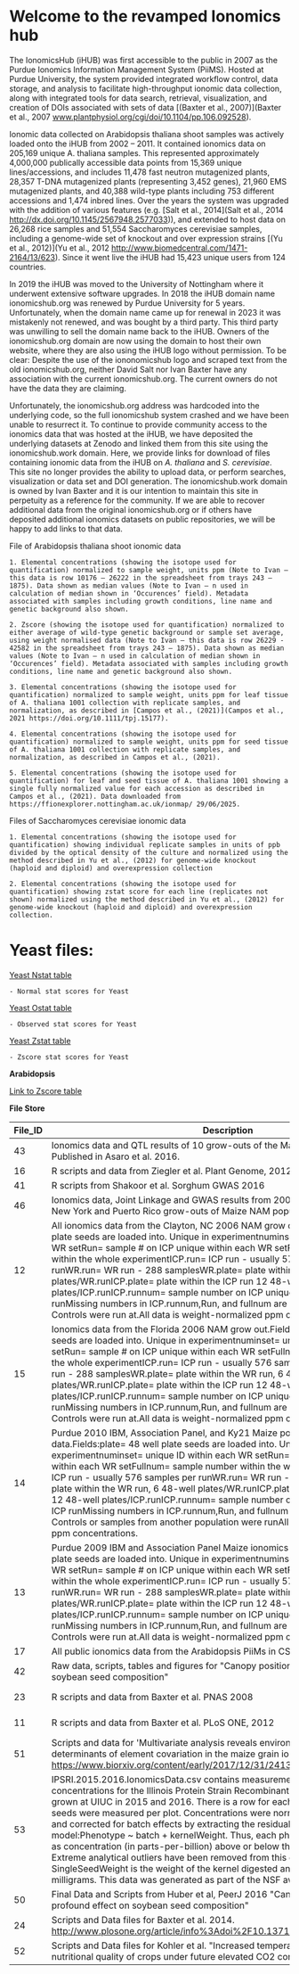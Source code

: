 # Welcome to the revamped Ionomics hub


The IonomicsHub (iHUB) was first accessible to the public in 2007 as the Purdue Ionomics Information Management System (PiiMS). Hosted at Purdue University, the system provided integrated workflow control, data storage, and analysis to facilitate high-throughput ionomic data collection, along with integrated tools for data search, retrieval, visualization, and creation of DOIs associated with sets of data [(Baxter et al., 2007)](Baxter et al., 2007 www.plantphysiol.org/cgi/doi/10.1104/pp.106.092528). 

Ionomic data collected on Arabidopsis thaliana shoot samples was actively loaded onto the iHUB from 2002 – 2011. It contained ionomics data on 205,169 unique A. thaliana samples. This represented approximately 4,000,000 publically accessible data points from 15,369 unique lines/accessions, and includes 11,478 fast neutron mutagenized plants, 28,357 T-DNA mutagenized plants (representing 3,452 genes), 21,960 EMS mutagenized plants, and 40,388 wild-type plants including 753 different accessions and 1,474 inbred lines. Over the years the system was upgraded with the addition of various features (e.g. [Salt et al., 2014](Salt et al., 2014 http://dx.doi.org/10.1145/2567948.2577033)), and extended to host data on 26,268 rice samples and 51,554 Saccharomyces cerevisiae samples, including a genome-wide set of knockout and over expression strains [(Yu et al., 2012)](Yu et al., 2012 http://www.biomedcentral.com/1471-2164/13/623). Since it went live the iHUB had 15,423 unique users from 124 countries.

In 2019 the iHUB was moved to the University of Nottingham where it underwent extensive software upgrades. In 2018 the iHUB domain name ionomicshub.org was renewed by Purdue University for 5 years. Unfortunately, when the domain name came up for renewal in 2023 it was mistakenly not renewed, and was bought by a third party. This third party was unwilling to sell the domain name back to the iHUB. Owners of the ionomicshub.org domain are now using the domain to host their own website, where they are also using the iHUB logo without permission. To be clear: Despite the use of the iononomicshub logo and scraped text from the old ionomicshub.org, neither David Salt nor Ivan Baxter have any association with the current ionomicshub.org. The current owners do not have the data they are claiming. 

Unfortunately, the ionomicshub.org address was hardcoded into the underlying code, so the full ionomicshub system crashed and we have been unable to resurrect it. To continue to provide community access to the ionomics data that was hosted at the iHUB, we have deposited the underlying datasets at Zenodo and linked them from this site using the ionomicshub.work domain. Here, we provide links for download of files containing ionomic data from the iHUB on *A. thaliana* and *S. cerevisiae*. This site no longer provides the ability to upload data, or perform searches, visualization or data set and DOI generation. The ionomicshub.work domain is owned by Ivan Baxter and it is our intention to maintain this site in perpetuity as a reference for the community. If we are able to recover additional data from the original ionomicshub.org or if others have deposited additional ionomics datasets on public repositories, we will be happy to add links to that data. 

File of Arabidopsis thaliana shoot ionomic data
    
    1. Elemental concentrations (showing the isotope used for quantification) normalized to sample weight, units ppm (Note to Ivan – this data is row 10176 – 26222 in the spreadsheet from trays 243 – 1875). Data shown as median values (Note to Ivan – n used in calculation of median shown in ‘Occurences’ field). Metadata associated with samples including growth conditions, line name and genetic background also shown.
    
    2. Zscore (showing the isotope used for quantification) normalized to either average of wild-type genetic background or sample set average, using weight normalised data (Note to Ivan – this data is row 26229 - 42582 in the spreadsheet from trays 243 – 1875). Data shown as median values (Note to Ivan – n used in calculation of median shown in ‘Occurences’ field). Metadata associated with samples including growth conditions, line name and genetic background also shown.
    
    3. Elemental concentrations (showing the isotope used for quantification) normalized to sample weight, units ppm for leaf tissue of A. thaliana 1001 collection with replicate samples, and normalization, as described in [Campos et al., (2021)](Campos et al., 2021 https://doi.org/10.1111/tpj.15177).
    
    4. Elemental concentrations (showing the isotope used for quantification) normalized to sample weight, units ppm for seed tissue of A. thaliana 1001 collection with replicate samples, and normalization, as described in Campos et al., (2021).
    
    5. Elemental concentrations (showing the isotope used for quantification) for leaf and seed tissue of A. thaliana 1001 showing a single fully normalized value for each accession as described in Campos et al., (2021). Data downloaded from https://ffionexplorer.nottingham.ac.uk/ionmap/ 29/06/2025.

Files of Saccharomyces cerevisiae ionomic data
    
    1. Elemental concentrations (showing the isotope used for quantification) showing individual replicate samples in units of ppb divided by the optical density of the culture and normalized using the method described in Yu et al., (2012) for genome-wide knockout (haploid and diploid) and overexpression collection
    
    2. Elemental concentrations (showing the isotope used for quantification) showing zstat score for each line (replicates not shown) normalized using the method described in Yu et al., (2012) for genome-wide knockout (haploid and diploid) and overexpression collection.


# **Yeast files:**

[Yeast Nstat table](https://ddpsc-my.sharepoint.com/:x:/g/personal/rdhakal_danforthcenter_org/Efj-pTmVEQxItxFUhoT7R5wBuhuIulvv5LS-Tvjkb1ZNCQ?download=1)

    - Normal stat scores for Yeast

[Yeast Ostat table](https://ddpsc-my.sharepoint.com/:x:/g/personal/rdhakal_danforthcenter_org/ERWjHxV94LtBlJqxHygRsFoBMXV3PHJnY5VSsLoSPmOsLA?download=1)

    - Observed stat scores for Yeast 

[Yeast Zstat table](https://ddpsc-my.sharepoint.com/:x:/g/personal/rdhakal_danforthcenter_org/EQfd2WbfWMxPuxIUMhhxD5UBcjP0vfegr5pnKh8lvv9wlA?download=1)

    - Zscore stat scores for Yeast   

**Arabidopsis**  

[Link to Zscore table](https://ddpsc-my.sharepoint.com/:x:/g/personal/rdhakal_danforthcenter_org/EZxN77t2VRBAv9RtdHyicGAB2sCAh-vZbNgqb3-M5s-COQ?download=1)


**File Store** 

| File_ID | Description                                                                                                                                                                                                                                                                                                                                                                                                                                                                                                                                                                                                                                                                                                                                                                                        | File Location                                                    | Category    | Link to file                                                                                                                                               |
|---------|----------------------------------------------------------------------------------------------------------------------------------------------------------------------------------------------------------------------------------------------------------------------------------------------------------------------------------------------------------------------------------------------------------------------------------------------------------------------------------------------------------------------------------------------------------------------------------------------------------------------------------------------------------------------------------------------------------------------------------------------------------------------------------------------------|------------------------------------------------------------------|-------------|------------------------------------------------------------------------------------------------------------------------------------------------------------|
| 43      | Ionomics data and QTL results of 10 grow-outs of the Maize IBM population. Published in Asaro et al. 2016.                                                                                                                                                                                                                                                                                                                                                                                                                                                                                                                                                                                                                                                                                         | Asaroetal2016.MaizeIBMionomicsandQTLdata.zip                     | Maize       | https://www.dropbox.com/scl/fi/d5dnlgccnd7zvvb8hxzu5/Asaroetal2016.MaizeIBMionomicsandQTLdata.zip?rlkey=vv4vaewj1jtn2cg35zz3fnmcj&dl=0                     |
| 16      | R scripts and data from Ziegler et al. Plant Genome, 2012                                                                                                                                                                                                                                                                                                                                                                                                                                                                                                                                                                                                                                                                                                                                          | Ziegler_etal_PlantGenome2012_ScriptsAndData.zip                  | Soybean     |                                                                                                                                                            |
| 41      | R scripts from Shakoor et al. Sorghum GWAS 2016                                                                                                                                                                                                                                                                                                                                                                                                                                                                                                                                                                                                                                                                                                                                                    | Shakooretal2016.Scripts.zip                                      | Other       |                                                                                                                                                            |
| 46      | Ionomics data, Joint Linkage and GWAS results from 2006 North Carolina, Florida, New York and Puerto Rico grow-outs of Maize NAM population.                                                                                                                                                                                                                                                                                                                                                                                                                                                                                                                                                                                                                                                       | MaizeNAMionomicsandGWASdata.zip                                  | Maize       |                                                                                                                                                            |
| 12      | All ionomics data from the Clayton, NC 2006 NAM grow out. Fields:plate= 48 well plate seeds are loaded into. Unique in experimentnuminset= unique ID within each WR setRun= sample # on ICP unique within each WR setFullnum= sample number within the whole experimentICP.run= ICP run - usually 576 samples per runWR.run= WR run - 288 samplesWR.plate= plate within the WR run, 6 48-well plates/WR.runICP.plate= plate within the ICP run 12 48-well plates/ICP.runICP.runnum= sample number on ICP unique within each ICP runMissing numbers in ICP.runnum,Run, and fullnum are usually the locations Controls were run at.All data is weight-normalized ppm concentrations.                                                                                                                 | MaizeNAM.ClaytonNCdataset.csv                                    | Maize       |                                                                                                                                                            |
| 15      | Ionomics data from the Florida 2006 NAM grow out.Fields:plate= 48 well plate seeds are loaded into. Unique in experimentnuminset= unique ID within each WR setRun= sample # on ICP unique within each WR setFullnum= sample number within the whole experimentICP.run= ICP run - usually 576 samples per runWR.run= WR run - 288 samplesWR.plate= plate within the WR run, 6 48-well plates/WR.runICP.plate= plate within the ICP run 12 48-well plates/ICP.runICP.runnum= sample number on ICP unique within each ICP runMissing numbers in ICP.runnum,Run, and fullnum are usually the locations Controls were run at.All data is weight-normalized ppm concentrations.                                                                                                                          | MaizeNAM.06FLdataset.csv                                         | Maize       |                                                                                                                                                            |
| 14      | Purdue 2010 IBM, Association Panel, and Ky21 Maize population ionomics data.Fields:plate= 48 well plate seeds are loaded into. Unique in experimentnuminset= unique ID within each WR setRun= sample # on ICP unique within each WR setFullnum= sample number within the whole experimentICP.run= ICP run - usually 576 samples per runWR.run= WR run - 288 samplesWR.plate= plate within the WR run, 6 48-well plates/WR.runICP.plate= plate within the ICP run 12 48-well plates/ICP.runICP.runnum= sample number on ICP unique within each ICP runMissing numbers in ICP.runnum,Run, and fullnum are usually the locations Controls or samples from another population were runAll data is weight-normalized ppm concentrations.                                                                | IBM.AssPan.Ky21.10PUdataset.csv                                  | Maize       |                                                                                                                                                            |
| 13      | Purdue 2009 IBM and Association Panel Maize ionomics data.Fields:plate= 48 well plate seeds are loaded into. Unique in experimentnuminset= unique ID within each WR setRun= sample # on ICP unique within each WR setFullnum= sample number within the whole experimentICP.run= ICP run - usually 576 samples per runWR.run= WR run - 288 samplesWR.plate= plate within the WR run, 6 48-well plates/WR.runICP.plate= plate within the ICP run 12 48-well plates/ICP.runICP.runnum= sample number on ICP unique within each ICP runMissing numbers in ICP.runnum,Run, and fullnum are usually the locations Controls were run at.All data is weight-normalized ppm concentrations.                                                                                                                 | IBM.AssPan.09PUdataset.csv                                       | Maize       |                                                                                                                                                            |
| 17      | All public ionomics data from the Arabidopsis PiiMs in CSV format                                                                                                                                                                                                                                                                                                                                                                                                                                                                                                                                                                                                                                                                                                                                  | Arabidopsis_PublicDataReport.zip                                 | Arabidopsis | this is the 5 tables we found                                                                                                                              |
| 42      | Raw data, scripts, tables and figures for &quot;Canopy position has a profound effect on soybean seed composition&quot;                                                                                                                                                                                                                                                                                                                                                                                                                                                                                                                                                                                                                                                                            | FinalDataAndScripts.zip                                          | Soybean     | not needed                                                                                                                                                 |
| 23      | R scripts and data from Baxter et al. PNAS 2008                                                                                                                                                                                                                                                                                                                                                                                                                                                                                                                                                                                                                                                                                                                                                    | Baxter_etal_supp_scriptsandinputfiles.zip                        | Arabidopsis | https://www.dropbox.com/scl/fi/syc3ojhgdrlaflkqfreg2/Baxter_etal_supp_scriptsandinputfiles.zip?rlkey=wud8ho8ceql1s6w1zmaj3st96&st=p8pjc6yu&dl=0            |
| 11      | R scripts and data from Baxter et al. PLoS ONE, 2012                                                                                                                                                                                                                                                                                                                                                                                                                                                                                                                                                                                                                                                                                                                                               | Baxter_etal_PLoSONE_2012_data_scripts.zip                        | Arabidopsis | https://www.dropbox.com/scl/fi/ohe59mnw0oda6zem3r758/Baxter_etal_PLoSONE_2012_data_scripts.zip?rlkey=cpweftt6bggbhthy7dmmx5yed&st=2e3uuqns&dl=0            |
| 51      | Scripts and data for  &#039;Multivariate analysis reveals environmental and genetic determinants of element covariation in the maize grain ionome. Asaro et al.  https://www.biorxiv.org/content/early/2017/12/31/241380                                                                                                                                                                                                                                                                                                                                                                                                                                                                                                                                                                           | Multivariate_Analysis_of_Maize_Grain_Ionome_Data_and_Scripts.zip | Maize       | https://www.dropbox.com/scl/fi/nkurujk6qygnshjh0dam4/Multivariate_Analysis_of_Maize_Grain_Ionome_Data_and_Scripts.zip?rlkey=t5uetw810u3k86t41mtaq66wi&dl=0 |
| 53      | IPSRI.2015.2016.IonomicsData.csv contains measurements of elemental concentrations for the  Illinois Protein Strain Recombinant Inbred (IPSRI) population grown at UIUC in 2015 and 2016. There is a row for each seed measured, multiple seeds were measured per plot. Concentrations were normalized for sample weight and corrected for batch effects by extracting the residuals from this linear model:Phenotype ~ batch + kernelWeight. Thus, each phenotype can be interpreted as concentration (in parts-per-billion) above or below the population mean. Extreme analytical outliers have been removed from this dataset. The SingleSeedWeight is the weight of the kernel digested and analyzed for ionomics in milligrams. This data was generated as part of the NSF award IOS-1638507 | IPSRI.2015.2016.IonomicsData.zip                                 | Maize       | https://www.dropbox.com/scl/fi/kbh46wmftqvjxmrv4mw3f/2015.2016.IPSRI.Ionomics.Data.zip?rlkey=3r7gkip4yl6rf7cl6wko90zea&dl=0                                |
| 50      | Final Data and Scripts from Huber et al, PeerJ 2016 &quot;Canopy position has a profound effect on soybean seed composition&quot;                                                                                                                                                                                                                                                                                                                                                                                                                                                                                                                                                                                                                                                                  | FinalDataAndScripts081816.zip                                    | Soybean     | https://www.dropbox.com/scl/fi/gltosbkp71lovstcp15tn/FinalDataAndScripts081816.zip?rlkey=uelxytv59s0h5jv22uxwy8gq0&st=hyy88593&dl=0                        |
| 24      | Scripts and Data files for Baxter et al. 2014. http://www.plosone.org/article/info%3Adoi%2F10.1371%2Fjournal.pone.0087628                                                                                                                                                                                                                                                                                                                                                                                                                                                                                                                                                                                                                                                                          | ScriptsandData.zip                                               | Maize       | https://www.dropbox.com/scl/fi/9qlqmocxtx3fzzyqmjux3/ScriptsandData.zip?rlkey=l8idkgiueilhitrzlnbshi1tw&st=r6fh3pc7&dl=0                                   |
| 52      | Scripts and Data files for Kohler et al. &quot;Increased temperatures may safeguard the nutritional quality of crops under future elevated CO2 concentrations&quot;                                                                                                                                                                                                                                                                                                                                                                                                                                                                                                                                                                                                                                | FInalKohler_Scriptsanddatafiles.zip                              | Soybean     | https://www.dropbox.com/scl/fi/4yzeovpkqemaghp50sfiq/FInalKohler_Scriptsanddatafiles.zip?rlkey=zztsbcq34i8otcxa3t4xi3igh&dl=0                              |
